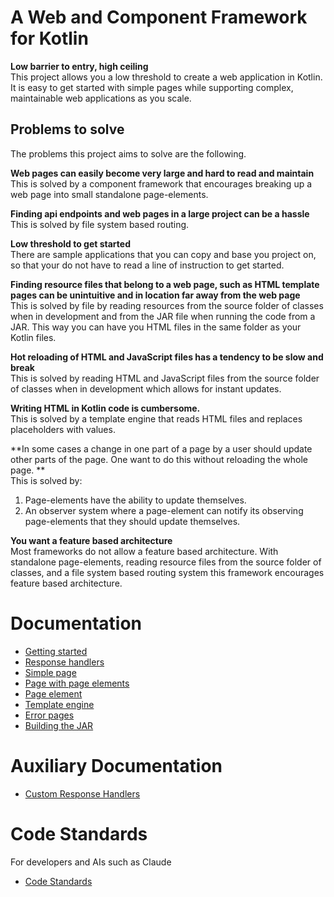 # A Web and Component Framework for Kotlin

**Low barrier to entry, high ceiling**  
This project allows you a low threshold to create a web application in Kotlin.
It is easy to get started with simple pages while supporting complex, maintainable web applications as you scale.


## Problems to solve
The problems this project aims to solve are the following.

**Web pages can easily become very large and hard to read and maintain**   
This is solved by a component framework that encourages breaking up a web page into small standalone page-elements.

**Finding api endpoints and web pages in a large project can be a hassle**   
This is solved by file system based routing.

**Low threshold to get started**   
There are sample applications that you can copy and base you project on, so that your do not have 
to read a line of instruction to get started.

**Finding resource files that belong to a web page, such as HTML template pages can be unintuitive and in location far away from the web page**   
This is solved by file by reading resources from the source folder of classes when in development
and from the JAR file when running the code from a JAR. 
This way you can have you HTML files in the same folder as your Kotlin files.

**Hot reloading of HTML and JavaScript files has a tendency to be slow and break**   
This is solved by reading HTML and JavaScript files from the source folder of classes when in development which allows for instant updates.

**Writing HTML in Kotlin code is cumbersome.**  
This is solved by a template engine that reads HTML files and replaces placeholders with values.

**In some cases a change in one part of a page by a user should update other parts of the page. 
One want to do this without reloading the whole page. **   
This is solved by: 
1. Page-elements have the ability to update themselves.
2. An observer system where a page-element can notify its observing page-elements that they should update themselves.

**You want a feature based architecture**   
Most frameworks do not allow a feature based architecture. With standalone page-elements, 
reading resource files from the source folder of classes, 
and a file system based routing system this framework encourages feature based architecture. 

# Documentation
- [Getting started](doc/user_doc/1_getting_started.md)
- [Response handlers](doc/user_doc/2_response_handlers.md)
- [Simple page](doc/user_doc/3_simple_page.md)
- [Page with page elements](doc/user_doc/4_page_with_page_element.md)
- [Page element](doc/user_doc/5_page_element.md)
- [Template engine](doc/user_doc/7_template_engine.md)
- [Error pages](doc/user_doc/8_error_pages.md)
- [Building the JAR](doc/user_doc/10_building_the_jar.md)

# Auxiliary Documentation
- [Custom Response Handlers](doc/user_doc/11_custom_response_handlers.md)

# Code Standards
For developers and AIs such as Claude
- [Code Standards](doc/code_standards/code_standards_index.md)
